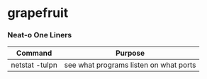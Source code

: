 # grapefruit
### Neat-o One Liners

| Command           | Purpose |
| -------------     | ------------- |
| netstat -tulpn    | see what programs listen on what ports |
